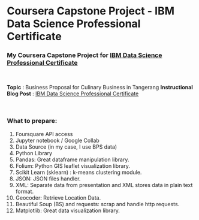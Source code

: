 # Coursera Capstone Project - IBM Data Science Professional Certificate

### My Coursera Capstone Project for [IBM Data Science Professional Certificate](https://www.coursera.org/professional-certificates/ibm-data-science)

<br/>

**Topic** : Business Proposal for Culinary Business in Tangerang
**Instructional Blog Post** : [IBM Data Science Professional Certificate](https://ivanwilliamharsono.wordpress.com/2021/01/06/ibm-data-science-professional-certificate/)

<br/>

### What to prepare:
1. Foursquare API access
2. Jupyter notebook / Google Collab
3. Data Source (in my case, I use BPS data)
4. Python Library
5. Pandas: Great dataframe manipulation library.
6. Folium: Python GIS leaflet visualization library.
7. Scikit Learn (sklearn) : k-means clustering module.
8. JSON: JSON files handler.
9. XML: Separate data from presentation and XML stores data in plain text format.
10. Geocoder: Retrieve Location Data.
11. Beautiful Soup (BS) and requests: scrap and handle http requests.
12. Matplotlib: Great data visualization library.
